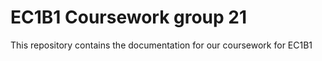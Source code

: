 # EC1B1 Coursework group 21


This repository contains the documentation for our coursework for EC1B1



